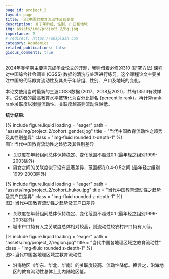 ```yaml
---
page_id: project_2
layout: page
title: 当代中国的教育流动性及其变化
description: 关于年龄组、性别、户口和地域
img: assets/img/project_2/bg.jpg
importance: 2
# redirect: https://unsplash.com
category: Academics
related_publications: false
giscus_comments: true
---
```


2024年春学期主要需完成毕业论文的开题，我则借着必修的310 (研究方法) 课程对中国综合社会调查 (CGSS) 数据的清洗与处理进行练习。这个课程论文主要关注中国的代际教育流动性及其关于年龄组、性别、户口及地域的变化。

本论文使用当时最新的三波CGSS数据 (2017、2018及2021)，共有13513有效样本。受访者的最高教育水平被转化为百分比排名 (percentile rank)，再计算rank-rank关联度以衡量流动性。关联度越高则流动性越低。

**统计结果:**

<div class="row">
    <div class="col-sm mt-3 mt-md-0">
        {% include figure.liquid loading = "eager" path = "assets/img/project_2/cohort_gender.jpg" title = "当代中国教育流动性之趋势及其性别差异" class = "img-fluid rounded z-depth-1" %}
    </div>
</div>
<div class="caption">
    图1: 当代中国教育流动性之趋势及其性别差异
</div>

- 关联度在年龄组间总体保持稳定、变化范围不超过0.1 (最年轻之组别1999-2003除外)
- 男女之间的关联度似乎没有显著差异，范围都在0.4-0.5之间 (最年轻之组别1999-2003除外)

<div class="row">
    <div class="col-sm mt-3 mt-md-0">
        {% include figure.liquid loading = "eager" path = "assets/img/project_2/cohort_hukou.jpg" title = "当代中国教育流动性之趋势及其户口差异" class = "img-fluid rounded z-depth-1" %}
    </div>
</div>
<div class="caption">
    图2: 当代中国教育流动性之趋势及其户口差异
</div>

- 关联度在年龄组间总体保持稳定、变化范围不超过0.1 (最年轻之组别1999-2003除外)
- 城市户口持有人之关联度总体相对较高，则流动性较农村户口持有人低。

<div class="row">
    <div class="col-sm mt-3 mt-md-0">
        {% include figure.liquid loading = "eager" path = "assets/img/project_2/region.jpg" title = "当代中国各地理区域之教育流动性" class = "img-fluid rounded z-depth-1" %}
    </div>
</div>
<div class="caption">
    图3: 当代中国各地理区域之教育流动性
</div>

- 沿海地区（华东、华北、华南）的关联度较高、流动性降低。换言之，沿海地区的教育流动性总体上比内陆地区低。
